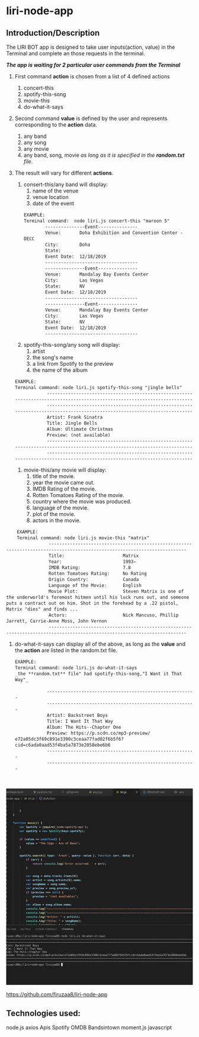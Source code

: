 
# liri-node-app
## Introduction/Description
The LIRI BOT app is designed to take user inputs(action, value) in the Terminal and complete an those requests in the terminal.

 _**The app is waiting for 2 particular user commands from the Terminal**_

1. First command **action** is chosen from a list of 4 defined actions
    1. concert-this
    1. spotify-this-song
    1. movie-this
    1. do-what-it-says
1. Second command **value** is defined by the user and represents corresponding to the **action** data.
    1. any band
    1. any song
    1. any movie
    1. any band, song, movie *as long as it is specified in the **random.txt** file*.
1. The result will vary for different **actions**.
    1. consert-this/any band will display:
        1. name of the venue
        1. venue location
        1. date of the event
        ```
        EXAMPLE: 
        Terminal command:  node liri.js concert-this "maroon 5"
                ---------------Event---------------
                Venue:       Doha Exhibition and Convention Center - DECC
                City:        Doha
                State:       
                Event Date:  12/18/2019
                -----------------------------------
                ---------------Event---------------
                Venue:       Mandalay Bay Events Center
                City:        Las Vegas
                State:       NV
                Event Date:  12/18/2019
                -----------------------------------
                ---------------Event---------------
                Venue:       Mandalay Bay Events Center
                City:        Las Vegas
                State:       NV
                Event Date:  12/18/2019
                -----------------------------------
        ```
    1. spotify-this-song/any song will display:
        1. artist
        1. the song's name
        1. a link from Spotify to the preview
        1. the name of the album


    ```
    EXAMPLE: 
    Terminal command: node liri.js spotify-this-song "jingle bells"
                --------------------------------------------------------------------------------------------------------------------------
                --------------------------------------------------------------------------------------------------------------------------
                Artist: Frank Sinatra
                Title: Jingle Bells
                Album: Ultimate Christmas
                Preview: (not available)
                --------------------------------------------------------------------------------------------------------------------------
                --------------------------------------------------------------------------------------------------------------------------
    ```
    1. movie-this/any movie will display:
        1. title of the movie.
        1. year the movie came out.
        1. IMDB Rating of the movie.
        1. Rotten Tomatoes Rating of the movie.
        1. country where the movie was produced.
        1. language of the movie.
        1. plot of the movie.
        1. actors in the movie.

```
    EXAMPLE: 
    Terminal command: node liri.js movie-this "matrix"
                --------------------------------------------------------------------------------------------------------------------------
                Title:                      Matrix
                Year:                       1993–
                IMDB Rating:                7.8
                Rotten Tomatoes Rating:     No Rating
                Origin Country:             Canada
                Language of the Movie:      English
                Movie Plot:                 Steven Matrix is one of the underworld's foremost hitmen until his luck runs out, and someone puts a contract out on him. Shot in the forehead by a .22 pistol, Matrix "dies" and finds ...
                Actors:                     Nick Mancuso, Phillip Jarrett, Carrie-Anne Moss, John Vernon
                --------------------------------------------------------------------------------------------------------------------------
 ```


1. do-what-it-says can display all of the above, as long as the **value** and the **action** are listed in the random.txt file.

    ```
    EXAMPLE: 
    Terminal command: node liri.js do-what-it-says
    _the **random.txt** file" had spotify-this-song,"I Want it That Way"_

                --------------------------------------------------------
                --------------------------------------------------------
                Artist: Backstreet Boys
                Title: I Want It That Way
                Album: The Hits--Chapter One
                Preview: https://p.scdn.co/mp3-preview/ e72a05dc3f69c891e3390c3ceaa77fad02f6b5f6?cid=c6ada0aad53f4ba5a7873e2058ebe6b6
                --------------------------------------------------------
                --------------------------------------------------------
            
                

    ```
![GitHub Logo](do-what-it-says.png)

https://github.com/firuzaa8/liri-node-app


## Technologies used:
node.js
axios
Apis
Spotify
OMDB
Bandsintown
moment.js
javascript




